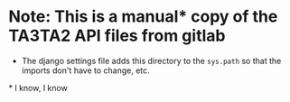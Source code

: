 # Note: This is a manual\* copy of the TA3TA2 API files from gitlab

- The django settings file adds this directory to the `sys.path` so that the imports don't have to change, etc.

\* I know, I know
